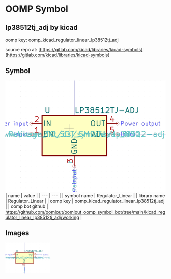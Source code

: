# OOMP Symbol  
## lp38512tj_adj  by kicad  
  
oomp key: oomp_kicad_regulator_linear_lp38512tj_adj  
  
source repo at: [https://gitlab.com/kicad/libraries/kicad-symbols](https://gitlab.com/kicad/libraries/kicad-symbols)  
## Symbol  
  
[![working.png](working_600.png)](working.png)  
| name | value | 
| --- | --- | 
| symbol name | Regulator_Linear | 
| library name | Regulator_Linear | 
| oomp key | oomp_kicad_regulator_linear_lp38512tj_adj | 
| oomp bot github | https://github.com/oomlout/oomlout_oomp_symbol_bot/tree/main/kicad_regulator_linear_lp38512tj_adj/working | 
## Images  
  
[![working.png](working_140.png)](working.png)  
